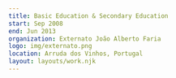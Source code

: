 ```yaml
---
title: Basic Education & Secondary Education
start: Sep 2008
end: Jun 2013
organization: Externato João Alberto Faria
logo: img/externato.png
location: Arruda dos Vinhos, Portugal
layout: layouts/work.njk
---
```

